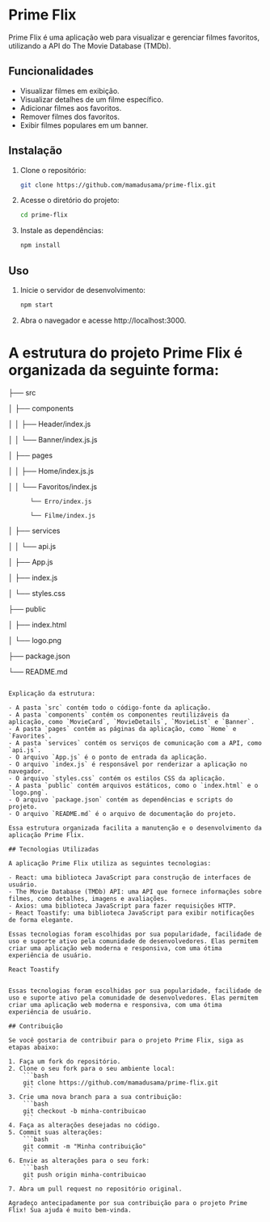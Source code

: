 # Prime Flix

Prime Flix é uma aplicação web para visualizar e gerenciar filmes favoritos, utilizando a API do The Movie Database (TMDb).



## Funcionalidades

- Visualizar filmes em exibição.
- Visualizar detalhes de um filme específico.
- Adicionar filmes aos favoritos.
- Remover filmes dos favoritos.
- Exibir filmes populares em um banner.

## Instalação

1. Clone o repositório:
    ```bash
    git clone https://github.com/mamadusama/prime-flix.git
    ```

2. Acesse o diretório do projeto:
    ```bash
    cd prime-flix
    ```

3. Instale as dependências:
    ```bash
    npm install
    ```

## Uso

1. Inicie o servidor de desenvolvimento:
    ```bash
    npm start
    ```

2. Abra o navegador e acesse http://localhost:3000.

# A estrutura do projeto Prime Flix é organizada da seguinte forma:

├── src

│   ├── components

│   │   ├── Header/index.js

│   │   └── Banner/index.js.js

│   ├── pages

│   │   ├── Home/index.js.js

│   │   └── Favoritos/index.js

          └── Erro/index.js

          └── Filme/index.js
│   ├── services

│   │   └── api.js

│   ├── App.js

│   ├── index.js

│   └── styles.css

├── public

│   ├── index.html

│   └── logo.png

├── package.json

└── README.md

```

Explicação da estrutura:

- A pasta `src` contém todo o código-fonte da aplicação.
- A pasta `components` contém os componentes reutilizáveis da aplicação, como `MovieCard`, `MovieDetails`, `MovieList` e `Banner`.
- A pasta `pages` contém as páginas da aplicação, como `Home` e `Favorites`.
- A pasta `services` contém os serviços de comunicação com a API, como `api.js`.
- O arquivo `App.js` é o ponto de entrada da aplicação.
- O arquivo `index.js` é responsável por renderizar a aplicação no navegador.
- O arquivo `styles.css` contém os estilos CSS da aplicação.
- A pasta `public` contém arquivos estáticos, como o `index.html` e o `logo.png`.
- O arquivo `package.json` contém as dependências e scripts do projeto.
- O arquivo `README.md` é o arquivo de documentação do projeto.

Essa estrutura organizada facilita a manutenção e o desenvolvimento da aplicação Prime Flix.

## Tecnologias Utilizadas

A aplicação Prime Flix utiliza as seguintes tecnologias:

- React: uma biblioteca JavaScript para construção de interfaces de usuário.
- The Movie Database (TMDb) API: uma API que fornece informações sobre filmes, como detalhes, imagens e avaliações.
- Axios: uma biblioteca JavaScript para fazer requisições HTTP.
- React Toastify: uma biblioteca JavaScript para exibir notificações de forma elegante.

Essas tecnologias foram escolhidas por sua popularidade, facilidade de uso e suporte ativo pela comunidade de desenvolvedores. Elas permitem criar uma aplicação web moderna e responsiva, com uma ótima experiência de usuário.

React Toastify


Essas tecnologias foram escolhidas por sua popularidade, facilidade de uso e suporte ativo pela comunidade de desenvolvedores. Elas permitem criar uma aplicação web moderna e responsiva, com uma ótima experiência de usuário.

## Contribuição

Se você gostaria de contribuir para o projeto Prime Flix, siga as etapas abaixo:

1. Faça um fork do repositório.
2. Clone o seu fork para o seu ambiente local:
    ```bash
    git clone https://github.com/mamadusama/prime-flix.git
    ```
3. Crie uma nova branch para a sua contribuição:
    ```bash
    git checkout -b minha-contribuicao
    ```
4. Faça as alterações desejadas no código.
5. Commit suas alterações:
    ```bash
    git commit -m "Minha contribuição"
    ```
6. Envie as alterações para o seu fork:
    ```bash
    git push origin minha-contribuicao
    ```
7. Abra um pull request no repositório original.

Agradeço antecipadamente por sua contribuição para o projeto Prime Flix! Sua ajuda é muito bem-vinda.

